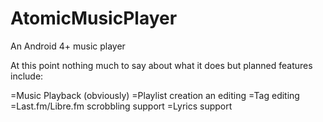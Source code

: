 AtomicMusicPlayer
=================

An Android 4+ music player

At this point nothing much to say about what it does but planned features include:

=Music Playback (obviously)
=Playlist creation an editing
=Tag editing
=Last.fm/Libre.fm scrobbling support
=Lyrics support
